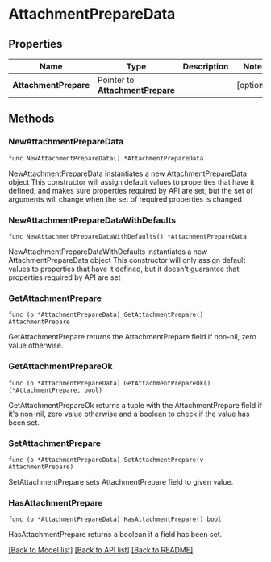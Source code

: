 # AttachmentPrepareData

## Properties

Name | Type | Description | Notes
------------ | ------------- | ------------- | -------------
**AttachmentPrepare** | Pointer to [**AttachmentPrepare**](AttachmentPrepare.md) |  | [optional] 

## Methods

### NewAttachmentPrepareData

`func NewAttachmentPrepareData() *AttachmentPrepareData`

NewAttachmentPrepareData instantiates a new AttachmentPrepareData object
This constructor will assign default values to properties that have it defined,
and makes sure properties required by API are set, but the set of arguments
will change when the set of required properties is changed

### NewAttachmentPrepareDataWithDefaults

`func NewAttachmentPrepareDataWithDefaults() *AttachmentPrepareData`

NewAttachmentPrepareDataWithDefaults instantiates a new AttachmentPrepareData object
This constructor will only assign default values to properties that have it defined,
but it doesn't guarantee that properties required by API are set

### GetAttachmentPrepare

`func (o *AttachmentPrepareData) GetAttachmentPrepare() AttachmentPrepare`

GetAttachmentPrepare returns the AttachmentPrepare field if non-nil, zero value otherwise.

### GetAttachmentPrepareOk

`func (o *AttachmentPrepareData) GetAttachmentPrepareOk() (*AttachmentPrepare, bool)`

GetAttachmentPrepareOk returns a tuple with the AttachmentPrepare field if it's non-nil, zero value otherwise
and a boolean to check if the value has been set.

### SetAttachmentPrepare

`func (o *AttachmentPrepareData) SetAttachmentPrepare(v AttachmentPrepare)`

SetAttachmentPrepare sets AttachmentPrepare field to given value.

### HasAttachmentPrepare

`func (o *AttachmentPrepareData) HasAttachmentPrepare() bool`

HasAttachmentPrepare returns a boolean if a field has been set.


[[Back to Model list]](../README.md#documentation-for-models) [[Back to API list]](../README.md#documentation-for-api-endpoints) [[Back to README]](../README.md)


